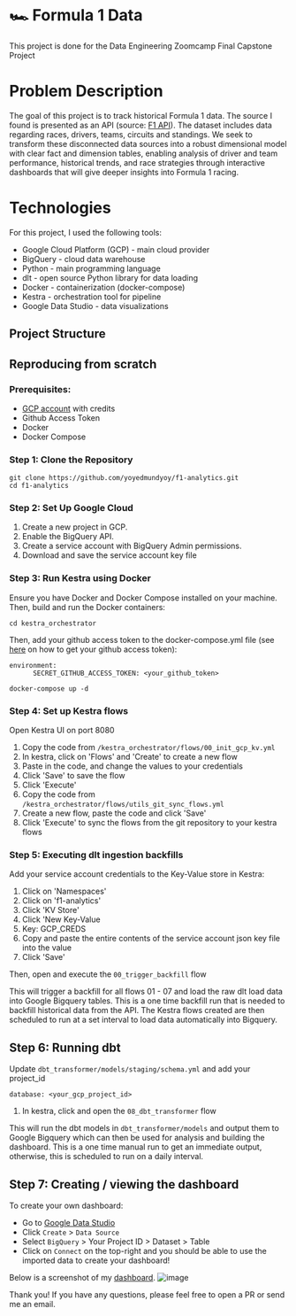 # 🏎️  Formula 1 Data

This project is done for the Data Engineering Zoomcamp Final Capstone Project

# Problem Description
The goal of this project is to track historical Formula 1 data. The source I found is presented as an API (source: [F1 API](https://f1api.dev/)). The dataset includes data regarding races, drivers, teams, circuits and standings. We seek to transform these disconnected data sources into a robust dimensional model with clear fact and dimension tables, enabling analysis of driver and team performance, historical trends, and race strategies through interactive dashboards that will give deeper insights into Formula 1 racing.

# Technologies
For this project, I used the following tools:
* Google Cloud Platform (GCP) - main cloud provider
* BigQuery - cloud data warehouse
* Python - main programming language
* dlt - open source Python library for data loading
* Docker - containerization (docker-compose)
* Kestra - orchestration tool for pipeline
* Google Data Studio - data visualizations

## Project Structure

## Reproducing from scratch

### Prerequisites:
- [GCP account](https://cloud.google.com/) with credits
- Github Access Token
- Docker
- Docker Compose

### Step 1: Clone the Repository
```
git clone https://github.com/yoyedmundyoy/f1-analytics.git
cd f1-analytics
```

### Step 2: Set Up Google Cloud
1. Create a new project in GCP.
2. Enable the BigQuery API.
3. Create a service account with BigQuery Admin permissions.
4. Download and save the service account key file

### Step 3: Run Kestra using Docker
Ensure you have Docker and Docker Compose installed on your machine. Then, build and run the Docker containers:
```
cd kestra_orchestrator
```
Then, add your github access token to the docker-compose.yml file (see [here](https://youtu.be/OPlNKQZFeho?t=82) on how to get your github access token):
```
environment:
      SECRET_GITHUB_ACCESS_TOKEN: <your_github_token>
```

```
docker-compose up -d
```

### Step 4: Set up Kestra flows 
Open Kestra UI on port 8080
1. Copy the code from ```/kestra_orchestrator/flows/00_init_gcp_kv.yml```
2. In kestra, click on 'Flows' and 'Create' to create a new flow
3. Paste in the code, and change the values to your credentials
4. Click 'Save' to save the flow
5. Click 'Execute'
6. Copy the code from ```/kestra_orchestrator/flows/utils_git_sync_flows.yml```
7. Create a new flow, paste the code and click 'Save'
8. Click 'Execute' to sync the flows from the git repository to your kestra flows

### Step 5: Executing dlt ingestion backfills
Add your service account credentials to the Key-Value store in Kestra:
1. Click on 'Namespaces'
2. Click on 'f1-analytics'
3. Click 'KV Store'
4. Click 'New Key-Value
5. Key: GCP_CREDS
6. Copy and paste the entire contents of the service account json key file into the value
7. Click 'Save'

Then, open and execute the ```00_trigger_backfill``` flow

This will trigger a backfill for all flows 01 - 07 and load the raw dlt load data into Google Bigquery tables.
This is a one time backfill run that is needed to backfill historical data from the API. The Kestra flows created are then scheduled to run at a set interval to load data automatically into Bigquery. 

## Step 6: Running dbt
Update ```dbt_transformer/models/staging/schema.yml``` and add your project_id
```
database: <your_gcp_project_id>
```
1. In kestra, click and open the ```08_dbt_transformer``` flow

This will run the dbt models in ```dbt_transformer/models``` and output them to Google Bigquery which can then be used for analysis and building the dashboard.
This is a one time manual run to get an immediate output, otherwise, this is scheduled to run on a daily interval.

## Step 7: Creating / viewing the dashboard 
To create your own dashboard:
* Go to [Google Data Studio](https://datastudio.google.com) 
* Click `Create` > `Data Source`
* Select `BigQuery` > Your Project ID > Dataset > Table
* Click on `Connect` on the top-right and you should be able to use the imported data to create your dashboard!

Below is a screenshot of my [dashboard](https://datastudio.google.com/](https://lookerstudio.google.com/reporting/44e67a36-8804-4652-a4dd-c70467919928)).
![image](https://github.com/user-attachments/assets/475e8931-b8c4-4d47-9fa4-e0b44416f62d)

Thank you! If you have any questions, please feel free to open a PR or send me an email.
